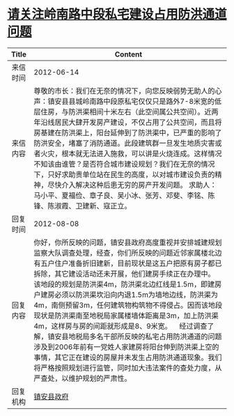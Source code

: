 # <a href="http://www.shangluo.gov.cn/zmhd/ldxxxx.jsp?urltype=leadermail.LeaderMailContentUrl&wbtreeid=1112&leadermailid=1247">请关注岭南路中段私宅建设占用防洪通道问题</a>
| Title |                                                                                                                                                                                         Content                                                                                                                                                                                          |
|:-----:|------------------------------------------------------------------------------------------------------------------------------------------------------------------------------------------------------------------------------------------------------------------------------------------------------------------------------------------------------------------------------------------|
| 来信时间  | 2012-06-14                                                                                                                                                                                                                                                                                                                                                                               |
| 来信内容  | 尊敬的市长：我们在无奈的情况下，向您反映弱势无助人的心声：镇安县县城岭南路中段原私宅仅仅只是路外7-8米宽的低层住房，与防洪渠相间十米左右（此空间属公共空间）。近两年沿线居民大肆开发房产建设，不仅占用了公共空间，而且将房基建在防洪渠上，阳台延伸到了防洪渠中，已严重的影响了防洪安全，堵塞了消防通道。此段建筑群一旦发生地质灾害或者火灾，根本就无法进入施救，可以讲是火烧连成。这样情况不知该由谁管？是否符合城市建设规划？我们在无奈的情况下，只好求助贵单位站在民生的高度，以对城市建设负责的精神，尽快介入解决这种后患无穷的房产开发问题。 求助人：马小平、夏福俭、章子良、吴小冰、张芳、邓斐、李铭、陈锋、陈淑霞、卫建新、寇正立。                                                                   |
| 回复时间  | 2012-08-08                                                                                                                                                                                                                                                                                                                                                                               |
| 回复内容  | 你好，你所反映的问题，镇安县政府高度重视并安排城建规划监察大队调查处理，经查，你们所反映的问题近邻家属楼北边有五户住户准备折旧建新，目前现状是这五户把原有房子都已拆除，其它建设活动还未开展，他们建房手续正在办理中。    该地段的规划是防洪渠4m，防洪渠北边红线是1.5m，即建房户建房必须以防洪渠坎沿向内退1.5m为墙地边线，防洪渠为4m，南侧预留3m，任何建筑物构筑物不得侵占。因而该地段现状是防洪渠南至地税局家属楼墙体距离是3m，加上防洪渠4m，这样房与房的间距就形成是8、9米宽。    经过调查了解，镇安县地税局多名干部所反映的私宅占用防洪通道的问题涉及到2006年前有一党姓人家建房将阳台伸到防洪渠上空的事情，其它正在建设的房屋并未发生占用防洪通道现象。我们将严格按照规划进行监管，同时加大违法案件的查处力度，从严查处，以维护规划的严肃性。 |
| 回复机构  | <a href="../../categories/agencies/镇安县政府.md">镇安县政府</a>                                                                                                                                                                                                                                                                                                                                     |